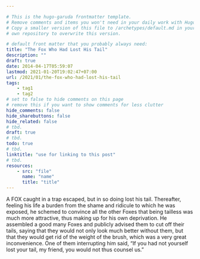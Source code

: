 ```yaml
---

# This is the hugo-garuda frontmatter template.
# Remove comments and items you won't need in your daily work with Hugo.
# Copy a smaller version of this file to /archetypes/default.md in your
# own repository to overwrite this version.

# default front matter that you probably always need:
title: "The Fox Who Had Lost His Tail"
description: ""
draft: true
date: 2014-04-17T05:59:07
lastmod: 2021-01-20T19:02:47+07:00
url: /2021/01/the-fox-who-had-lost-his-tail
tags:
    - tag1
    - tag2
# set to false to hide comments on this page
# remove this if you want to show comments for less clutter
hide_comments: false
hide_sharebuttons: false
hide_related: false
# tbd.
draft: true
# tbd.
todo: true
# tbd.
linktitle: "use for linking to this post"
# tbd.
resources:
    - src: "file"
      name: "name"
      title: "title"
---
```

A FOX caught in a trap escaped, but in so doing lost his tail. Thereafter, feeling his life a burden from the shame and ridicule to which he was exposed, he schemed to convince all the other Foxes that being tailless was much more attractive, thus making up for his own deprivation. He assembled a good many Foxes and publicly advised them to cut off their tails, saying that they would not only look much better without them, but that they would get rid of the weight of the brush, which was a very great inconvenience. One of them interrupting him said, “If you had not yourself lost your tail, my friend, you would not thus counsel us.”
